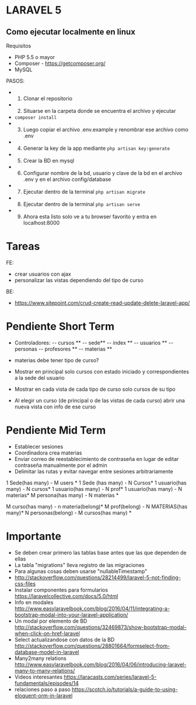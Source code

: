 # LARAVEL 5

## Como ejecutar localmente en linux

Requisitos
- PHP 5.5 o mayor
- Composer - https://getcomposer.org/
- MySQL

PASOS: 

- 1. Clonar el repositorio
- 2. Situarse en la carpeta donde se encuentra el archivo y ejecutar
- ```composer install```
- 3. Luego copiar el archivo .env.example y renombrar ese archivo como .env
- 4. Generar la key de la app mediante
  ```php artisan key:generate```
- 5. Crear la BD en mysql
- 6. Configurar nombre de la bd, usuario y clave de la bd en el archivo .env y en el archivo config/database
- 7. Ejecutar dentro de la terminal
	```php artisan migrate```
- 8. Ejecutar dentro de la terminal
	```php artisan serve```
- 9. Ahora esta listo solo ve a tu browser favorito y entra en localhost:8000





# Tareas
FE:
- crear usuarios con ajax
- personalizar las vistas dependiendo del tipo de curso

BE:
- https://www.sitepoint.com/crud-create-read-update-delete-laravel-app/

# Pendiente Short Term
- Controladores:
-- cursos **
-- sede**
-- index **
-- usuarios **
-- personas
-- profesores **
-- materias **

- materias debe tener tipo de curso?
- Mostrar en principal solo cursos con estado iniciado y correspondientes a la sede del usuario
- Mostrar en cada vista de cada tipo de curso solo cursos de su tipo
- Al elegir un curso (de principal o de las vistas de cada curso) abrir una nueva vista con info de ese curso


# Pendiente Mid Term
- Establecer sesiones
- Coordinadora crea materias
- Enviar correo de reestablecimiento de contraseña en lugar de editar contraseña manualmente por el admin
- Delimitar las rutas y evitar navegar entre sesiones arbitrariamente


1 Sede(has many) - M users *
1 Sede (has many) - N Cursos*
1 usuario(has many) - N cursos*
1 usuario(has many) - N prof*
1 usuario(has many) - N materias*
M persona(has many) - N materias *

M curso(has many) - n materia(belong)*
M prof(belong) - N MATERIAS(has many)*
N personas(belong) - M cursos(has many) *






# Importante
- Se deben crear primero las tablas base antes que las que dependen de ellas
- La tabla "migrations" lleva registro de las migraciones
- Para algunas cosas deben usarse "nullableTimestamp"
- http://stackoverflow.com/questions/28214499/laravel-5-not-finding-css-files
- Instalar componentes para formularios https://laravelcollective.com/docs/5.0/html
- Info en modales http://www.easylaravelbook.com/blog/2016/04/11/integrating-a-bootstrap-modal-into-your-laravel-application/
- Un modal por elemento de BD http://stackoverflow.com/questions/32469873/show-bootstrap-modal-when-click-on-href-laravel
- Select actualizandose con datos de la BD http://stackoverflow.com/questions/28801664/formselect-from-database-model-in-laravel
- Many2many relations
http://www.easylaravelbook.com/blog/2016/04/06/introducing-laravel-many-to-many-relations/
- Videos interesantes
https://laracasts.com/series/laravel-5-fundamentals/episodes/14
- relaciones paso a paso
https://scotch.io/tutorials/a-guide-to-using-eloquent-orm-in-laravel